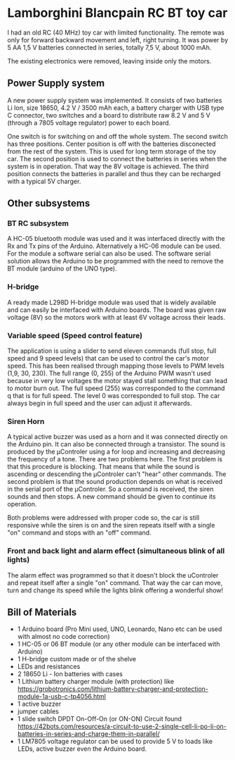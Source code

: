 # Lamborghini Blancpain RC BT toy car 

I had an old RC (40 MHz) toy car with limited functionality. The remote was only for forward backward movement and left, right turning. It was power by 5 AA 1,5 V batteries connected in series, totally 7,5 V, about 1000 mΑh. 

The existing electronics were removed, leaving inside only the motors. 

## Power Supply system
A new power supply system was implemented. It consists of two batteries Li Ion, size 18650, 4.2 V / 3500 mAh each, a battery charger with USB type C connector, two switches and a board to distribute raw 8.2 V and 5 V (through a 7805 voltage regulator) power to each board.

One switch is for switching on and off the whole system. The second switch has three positions. Center position is off with the batteries disconected from the rest of the system. This is used for long term storage of the toy car. The second position is used to connect the batteries in series when the system is in operation. That way the 8V voltage is achieved. The third position connects the batteries in parallel and thus they can be recharged with a typical 5V charger.

## Other subsystems

### BT RC subsystem
A HC-05 bluetooth module was used and it was interfaced directly with the Rx and Tx pins of the Arduino. Alternatively a HC-06 module can be used. For the module a software serial can also be used. The software serial solution allows the Arduino to be programmed with the need to remove the BT module (arduino of the UNO type). 

### H-bridge
A ready made L298D H-bridge module was used that is widely available and can easily be interfaced with Arduino boards. The board was given raw voltage (8V) so the motors work with at least 6V voltage across their leads. 

### Variable speed (Speed control feature)
The application is using a slider to send eleven commands (full stop, full speed and 9 speed levels)  that can be used to control the car's motor speed. This has been realised through mapping those levels to PWM levels (1,9, 30, 230). The full range (0, 255) of the Arduino PWM wasn't used because in very low voltages the motor stayed stall something that can lead to motor burn out. The full speed (255) was corresponded to the command q that is for full speed. The level 0 was corresponded to full stop. The car always begin in full speed and the user can adjust it afterwards.  

### Siren Horn
A typical active buzzer was used as a horn and it was connected directly on the Arduino pin. It can also be connected through a transistor. The sound is produced by the μControler using a for loop and increasing and decreasing the frequency of a tone. There are two problems here. The first problem is that this procedure is blocking. That means that while the sound is ascending or descending the μControler can't "hear" other commands. The second problem is that the sound production depends on what is received in the serial port of the μControler. So a command is received, the siren sounds and then stops. A new command should be given to continue its operation. 

Both problems were addressed with proper code so, the car is still responsive while the siren is on and the siren repeats itself with a single "on" command and stops with an "off" command.

### Front and back light and alarm effect (simultaneous blink of all lights)

The alarm effect was programmed so that it doesn't block the uControler and repeat itself after a single "on" command. That way the car can move, turn and change its speed while the lights blink offering a wonderful show!

## Bill of Materials

* 1 Arduino board (Pro Mini used, UNO, Leonardo, Nano etc can be used with almost no code correction)
* 1 HC-05 or 06 BT module (or any other module can be interfaced with Arduino) 
* 1 H-bridge custom made or of the shelve
* LEDs and resistances
* 2 18650 Li - Ion batteries with cases
* 1 Lithium battery charger module (with protection) like https://grobotronics.com/lithium-battery-charger-and-protection-module-1a-usb-c-tp4056.html 
* 1 active buzzer
* jumper cables
* 1 slide switch DPDT On-Off-On (or ON-ON) Circuit found https://42bots.com/resources/a-circuit-to-use-2-single-cell-li-po-li-on-batteries-in-series-and-charge-them-in-parallel/
* 1 LM7805 voltage regulator can be used to provide 5 V to loads like LEDs, active buzzer even the Arduino board. 
